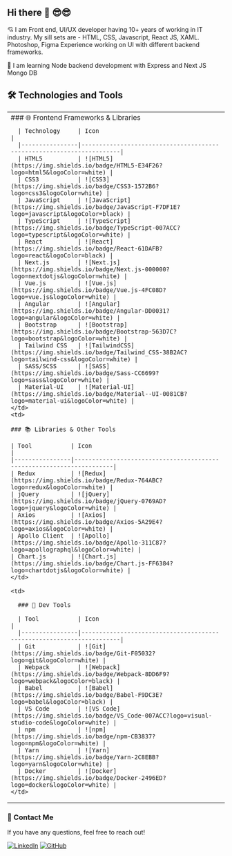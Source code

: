 ## Hi there  🙏 😎😎

<!--
**raviroyit/raviroyit** is a ✨ _special_ ✨ repository because its `README.md` (this file) appears on your GitHub profile.

Here are some ideas to get you started:

- 🔭 I’m currently working on ...
- 🌱 I’m currently learning ...
- 👯 I’m looking to collaborate on ...
- 🤔 I’m looking for help with ...
- 💬 Ask me about ...
- 📫 How to reach me: ...
- 😄 Pronouns: ...
- ⚡ Fun fact: ...
-->

💘 I am Front end, UI/UX developer having 10+ years of working in IT industry.
My sill sets are - HTML, CSS, Javascript, React JS, XAML. Photoshop, Figma
Experience working on UI with different backend frameworks.

🌱 I am learning Node backend development with Express and Next JS Mongo DB



## 🛠️ Technologies and Tools

<table>
  <tr>
    <td>
      ### 🌐 Frontend Frameworks & Libraries
      
      | Technology     | Icon                                                                 |
      |----------------|----------------------------------------------------------------------|
      | HTML5          | ![HTML5](https://img.shields.io/badge/HTML5-E34F26?logo=html5&logoColor=white) |
      | CSS3           | ![CSS3](https://img.shields.io/badge/CSS3-1572B6?logo=css3&logoColor=white) |
      | JavaScript     | ![JavaScript](https://img.shields.io/badge/JavaScript-F7DF1E?logo=javascript&logoColor=black) |
      | TypeScript     | ![TypeScript](https://img.shields.io/badge/TypeScript-007ACC?logo=typescript&logoColor=white) |
      | React          | ![React](https://img.shields.io/badge/React-61DAFB?logo=react&logoColor=black) |
      | Next.js        | ![Next.js](https://img.shields.io/badge/Next.js-000000?logo=nextdotjs&logoColor=white) |
      | Vue.js         | ![Vue.js](https://img.shields.io/badge/Vue.js-4FC08D?logo=vue.js&logoColor=white) |
      | Angular        | ![Angular](https://img.shields.io/badge/Angular-DD0031?logo=angular&logoColor=white) |
      | Bootstrap      | ![Bootstrap](https://img.shields.io/badge/Bootstrap-563D7C?logo=bootstrap&logoColor=white) |
      | Tailwind CSS   | ![TailwindCSS](https://img.shields.io/badge/Tailwind_CSS-38B2AC?logo=tailwind-css&logoColor=white) |
      | SASS/SCSS      | ![SASS](https://img.shields.io/badge/Sass-CC6699?logo=sass&logoColor=white) |
      | Material-UI    | ![Material-UI](https://img.shields.io/badge/Material--UI-0081CB?logo=material-ui&logoColor=white) |
    </td>
    <td>
      
    ### 📚 Libraries & Other Tools
    
    | Tool           | Icon                                                                 |
    |----------------|----------------------------------------------------------------------|
    | Redux          | ![Redux](https://img.shields.io/badge/Redux-764ABC?logo=redux&logoColor=white) |
    | jQuery         | ![jQuery](https://img.shields.io/badge/jQuery-0769AD?logo=jquery&logoColor=white) |
    | Axios          | ![Axios](https://img.shields.io/badge/Axios-5A29E4?logo=axios&logoColor=white) |
    | Apollo Client  | ![Apollo](https://img.shields.io/badge/Apollo-311C87?logo=apollographql&logoColor=white) |
    | Chart.js       | ![Chart.js](https://img.shields.io/badge/Chart.js-FF6384?logo=chartdotjs&logoColor=white) |
    </td>

    <td>
      
      ### 🔧 Dev Tools
      
      | Tool           | Icon                                                                 |
      |----------------|----------------------------------------------------------------------|
      | Git            | ![Git](https://img.shields.io/badge/Git-F05032?logo=git&logoColor=white) |
      | Webpack        | ![Webpack](https://img.shields.io/badge/Webpack-8DD6F9?logo=webpack&logoColor=black) |
      | Babel          | ![Babel](https://img.shields.io/badge/Babel-F9DC3E?logo=babel&logoColor=black) |
      | VS Code        | ![VS Code](https://img.shields.io/badge/VS_Code-007ACC?logo=visual-studio-code&logoColor=white) |
      | npm            | ![npm](https://img.shields.io/badge/npm-CB3837?logo=npm&logoColor=white) |
      | Yarn           | ![Yarn](https://img.shields.io/badge/Yarn-2C8EBB?logo=yarn&logoColor=white) |
      | Docker         | ![Docker](https://img.shields.io/badge/Docker-2496ED?logo=docker&logoColor=white) |
    </td>
  </tr>
</table>







### 💬 Contact Me

If you have any questions, feel free to reach out!

[![LinkedIn](https://img.shields.io/badge/LinkedIn-0077B5?logo=linkedin&logoColor=white)](https://www.linkedin.com/in/raviroyit/)
[![GitHub](https://img.shields.io/badge/GitHub-181717?logo=github&logoColor=white)](https://github.com)



